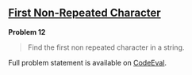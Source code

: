 [First Non-Repeated Character][ce]
----------------------------------

**Problem 12**

> Find the first non repeated character in a string.

Full problem statement is available on [CodeEval][ce].

[ce]: https://www.codeeval.com/browse/12/
      "View problem statement on CodeEval"
